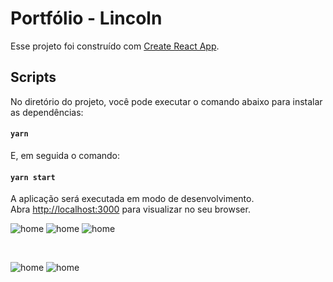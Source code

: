 # Portfólio - Lincoln

Esse projeto foi construído com [Create React App](https://github.com/facebook/create-react-app).

## Scripts

No diretório do projeto, você pode executar o comando abaixo para instalar as dependências:

#### `yarn`

E, em seguida o comando:

#### `yarn start`

A aplicação será executada em modo de desenvolvimento.\
Abra [http://localhost:3000](http://localhost:3000) para visualizar no seu browser.

![home](src/assets/assets1.png?raw=true "home")
![home](src/assets/assets2.png?raw=true "home")
![home](src/assets/assets3.png?raw=true "home")

<div style="display: inline_block"><br>

![home](src/assets/assets4.jpeg?raw=true "home")
![home](src/assets/assets5.jpeg?raw=true "home")

</div>